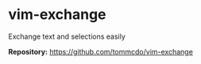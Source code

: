 # vim-exchange

Exchange text and selections easily

**Repository:** <https://github.com/tommcdo/vim-exchange>

<!-- vim: set ft=markdown: -->
